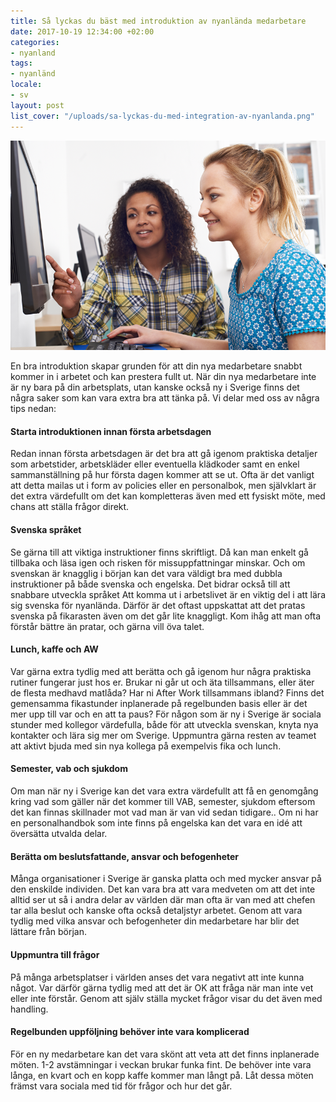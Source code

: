 ```yaml
---
title: Så lyckas du bäst med introduktion av nyanlända medarbetare
date: 2017-10-19 12:34:00 +02:00
categories:
- nyanland
tags:
- nyanländ
locale:
- sv
layout: post
list_cover: "/uploads/sa-lyckas-du-med-integration-av-nyanlanda.png"
---
```


![Så lyckas du bäst med introduktion av nyanlända medarbetare](/uploads/sa-lyckas-du-med-integration-av-nyanlanda.png)

En bra introduktion skapar grunden för att din nya medarbetare snabbt kommer in i arbetet och kan prestera fullt ut. När din nya  medarbetare inte är ny bara på din arbetsplats, utan kanske också ny i Sverige finns det några saker som kan vara extra bra att tänka på. Vi delar med oss av några tips nedan:

#### Starta introduktionen innan första arbetsdagen

Redan innan första arbetsdagen är det bra att gå igenom praktiska detaljer som arbetstider, arbetskläder eller eventuella klädkoder samt en enkel sammanställning på hur första dagen kommer att se ut. Ofta är det vanligt att detta mailas ut i form av policies eller en personalbok, men självklart är det extra värdefullt om det kan kompletteras även med ett fysiskt möte, med chans att ställa frågor direkt.

#### Svenska språket

Se gärna till att viktiga instruktioner finns skriftligt. Då kan man enkelt gå tillbaka och läsa igen och risken för missuppfattningar minskar. Och om svenskan är knagglig i början kan det vara väldigt bra med dubbla instruktioner på både svenska och engelska. Det bidrar också till att snabbare utveckla språket  Att komma ut i arbetslivet är en viktig del i att lära sig svenska för nyanlända. Därför är det oftast uppskattat att det pratas svenska på fikarasten även om det går lite knaggligt. Kom ihåg att man ofta förstår bättre än pratar, och gärna vill öva talet.

#### Lunch, kaffe och AW

Var gärna extra tydlig med att berätta och gå igenom hur några praktiska rutiner fungerar just hos er. Brukar ni går ut och äta tillsammans, eller äter de flesta medhavd matlåda? Har ni After Work tillsammans ibland?  Finns det gemensamma fikastunder inplanerade på regelbunden basis  eller är det mer upp till var och en att ta paus? För någon som är ny i Sverige är sociala stunder med kollegor värdefulla, både för att utveckla svenskan, knyta nya kontakter och lära sig mer om Sverige. Uppmuntra gärna resten av teamet att aktivt bjuda med sin nya kollega på exempelvis fika och lunch.

#### Semester, vab och sjukdom

Om man när ny i Sverige kan det vara extra värdefullt att få en genomgång kring vad som gäller när det kommer till VAB, semester, sjukdom  eftersom det kan finnas skillnader mot vad man är van vid sedan tidigare.. Om ni har en personalhandbok som inte finns på engelska kan det vara en idé att översätta utvalda delar.

#### Berätta om beslutsfattande, ansvar och befogenheter

Många organisationer i Sverige är ganska platta och med mycker ansvar på den enskilde individen. Det kan vara bra att vara medveten om att det inte alltid ser ut så i andra delar av världen där man ofta är van med att chefen tar alla beslut och kanske ofta också detaljstyr arbetet. Genom att vara tydlig med vilka ansvar och befogenheter din medarbetare har blir det lättare från början.

#### Uppmuntra till frågor

På många arbetsplatser i världen anses det vara negativt att inte kunna något. Var därför gärna tydlig med att det är OK att fråga när man inte vet eller inte förstår. Genom att själv ställa mycket frågor visar du det även med handling.

#### Regelbunden uppföljning behöver inte vara komplicerad

För en ny medarbetare kan det vara skönt att veta att det finns inplanerade möten. 1-2 avstämningar i veckan brukar funka fint. De behöver inte vara långa, en kvart och en kopp kaffe kommer man långt på. Låt dessa möten främst vara sociala med tid för frågor och hur det går.
